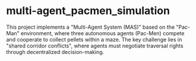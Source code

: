 # multi-agent_pacmen_simulation
This project implements a "Multi-Agent System (MAS)" based on the "Pac-Man" environment, where three autonomous agents (Pac-Men) compete and cooperate to collect pellets within a maze. The key challenge lies in "shared corridor conflicts", where agents must negotiate traversal rights through decentralized decision-making.
